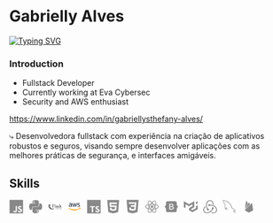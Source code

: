 # Gabrielly Alves

[![Typing SVG](https://readme-typing-svg.demolab.com?font=Fira+Code&pause=1000&color=F720EA&width=435&lines=%F0%9F%8C%90+Welcome+to+my+profile)](https://git.io/typing-svg)


### Introduction
- Fullstack Developer
- Currently working at Eva Cybersec
- Security and AWS enthusiast

https://www.linkedin.com/in/gabriellysthefany-alves/


⤷ Desenvolvedora fullstack com experiência na criação de aplicativos robustos e seguros, visando sempre desenvolver aplicações com as melhores práticas de segurança, e interfaces amigáveis. 

## Skills
<div style="display: flex; flex-wrap: wrap; align-items: center; justify-content: flex-start;">
  <img src="https://raw.githubusercontent.com/0xShapeShifter/dev-story/master/public/images/skills/core/javascript.svg" alt="JavaScript" width="25" height="25" style="margin-right: 10px;" />
  <img src="https://raw.githubusercontent.com/0xShapeShifter/dev-story/master/public/images/skills/core/python.svg" alt="Python" width="25" height="25" style="margin-right: 10px;" />
  <img src="https://raw.githubusercontent.com/github/explore/80688e429a7d4ef2fca1e82350fe8e3517d3494d/topics/flask/flask.png" alt="Flask" width="25" height="25" style="margin-right: 10px;" />
  <img src="https://raw.githubusercontent.com/github/explore/80688e429a7d4ef2fca1e82350fe8e3517d3494d/topics/aws/aws.png" alt="AWS" width="25" height="25" style="margin-right: 10px;" />
  <img src="https://raw.githubusercontent.com/0xShapeShifter/dev-story/master/public/images/skills/core/typescript.svg" alt="Typescript" width="25" height="25" style="margin-right: 10px;" />
  <img src="https://raw.githubusercontent.com/0xShapeShifter/dev-story/master/public/images/skills/frontend/html5.svg" alt="HTML5" width="25" height="25" style="margin-right: 10px;" />
  <img src="https://raw.githubusercontent.com/0xShapeShifter/dev-story/master/public/images/skills/frontend/css3.svg" alt="CSS3" width="25" height="25" style="margin-right: 10px;" />
  <img src="https://raw.githubusercontent.com/0xShapeShifter/dev-story/master/public/images/skills/frontend/react.svg" alt="React" width="25" height="25" style="margin-right: 10px;" />
  <img src="https://raw.githubusercontent.com/0xShapeShifter/dev-story/master/public/images/skills/frontend/bootstrap.svg" alt="Bootstrap" width="25" height="25" style="margin-right: 10px;" />
  <img src="https://raw.githubusercontent.com/0xShapeShifter/dev-story/master/public/images/skills/frontend/mui.svg" alt="Material UI" width="25" height="25" style="margin-right: 10px;" />
  <img src="https://raw.githubusercontent.com/0xShapeShifter/dev-story/master/public/images/skills/frontend/redux.svg" alt="Redux" width="25" height="25" style="margin-right: 10px;" />
  <img src="https://raw.githubusercontent.com/0xShapeShifter/dev-story/master/public/images/skills/backend/mysql.svg" alt="MySQL" width="25" height="25" style="margin-right: 10px;" />
  <img src="https://raw.githubusercontent.com/0xShapeShifter/dev-story/master/public/images/skills/backend/firebase.svg" alt="Firebase" width="25" height="25" style="margin-right: 10px;" />
</div>
